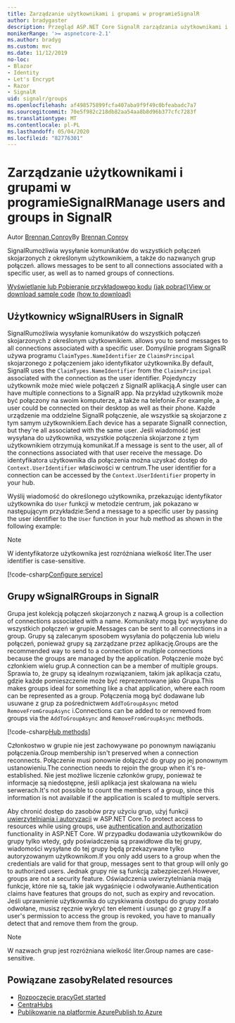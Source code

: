 ```yaml
---
title: Zarządzanie użytkownikami i grupami w programieSignalR
author: bradygaster
description: Przegląd ASP.NET Core SignalR zarządzania użytkownikami i grupami.
monikerRange: '>= aspnetcore-2.1'
ms.author: bradyg
ms.custom: mvc
ms.date: 11/12/2019
no-loc:
- Blazor
- Identity
- Let's Encrypt
- Razor
- SignalR
uid: signalr/groups
ms.openlocfilehash: af498575899fcfa407aba9f9f49c0bfeabadc7a7
ms.sourcegitcommit: 70e5f982c218db82aa54aa8b8d96b377cfc7283f
ms.translationtype: MT
ms.contentlocale: pl-PL
ms.lasthandoff: 05/04/2020
ms.locfileid: "82776301"
---
```

# <a name="manage-users-and-groups-in-signalr"></a><span data-ttu-id="aaef0-103">Zarządzanie użytkownikami i grupami w programieSignalR</span><span class="sxs-lookup"><span data-stu-id="aaef0-103">Manage users and groups in SignalR</span></span>

<span data-ttu-id="aaef0-104">Autor [Brennan Conroy](https://github.com/BrennanConroy)</span><span class="sxs-lookup"><span data-stu-id="aaef0-104">By [Brennan Conroy](https://github.com/BrennanConroy)</span></span>

SignalR<span data-ttu-id="aaef0-105">umożliwia wysyłanie komunikatów do wszystkich połączeń skojarzonych z określonym użytkownikiem, a także do nazwanych grup połączeń.</span><span class="sxs-lookup"><span data-stu-id="aaef0-105"> allows messages to be sent to all connections associated with a specific user, as well as to named groups of connections.</span></span>

<span data-ttu-id="aaef0-106">[Wyświetlanie lub Pobieranie przykładowego kodu](https://github.com/dotnet/AspNetCore.Docs/tree/master/aspnetcore/signalr/groups/sample/) [(jak pobrać)](xref:index#how-to-download-a-sample)</span><span class="sxs-lookup"><span data-stu-id="aaef0-106">[View or download sample code](https://github.com/dotnet/AspNetCore.Docs/tree/master/aspnetcore/signalr/groups/sample/) [(how to download)](xref:index#how-to-download-a-sample)</span></span>

## <a name="users-in-signalr"></a><span data-ttu-id="aaef0-107">Użytkownicy wSignalR</span><span class="sxs-lookup"><span data-stu-id="aaef0-107">Users in SignalR</span></span>

SignalR<span data-ttu-id="aaef0-108">umożliwia wysyłanie komunikatów do wszystkich połączeń skojarzonych z określonym użytkownikiem.</span><span class="sxs-lookup"><span data-stu-id="aaef0-108"> allows you to send messages to all connections associated with a specific user.</span></span> <span data-ttu-id="aaef0-109">Domyślnie program SignalR używa programu `ClaimTypes.NameIdentifier` ze `ClaimsPrincipal` skojarzonego z połączeniem jako identyfikator użytkownika.</span><span class="sxs-lookup"><span data-stu-id="aaef0-109">By default, SignalR uses the `ClaimTypes.NameIdentifier` from the `ClaimsPrincipal` associated with the connection as the user identifier.</span></span> <span data-ttu-id="aaef0-110">Pojedynczy użytkownik może mieć wiele połączeń z SignalR aplikacją.</span><span class="sxs-lookup"><span data-stu-id="aaef0-110">A single user can have multiple connections to a SignalR app.</span></span> <span data-ttu-id="aaef0-111">Na przykład użytkownik może być połączony na swoim komputerze, a także na telefonie.</span><span class="sxs-lookup"><span data-stu-id="aaef0-111">For example, a user could be connected on their desktop as well as their phone.</span></span> <span data-ttu-id="aaef0-112">Każde urządzenie ma oddzielne SignalR połączenie, ale wszystkie są skojarzone z tym samym użytkownikiem.</span><span class="sxs-lookup"><span data-stu-id="aaef0-112">Each device has a separate SignalR connection, but they're all associated with the same user.</span></span> <span data-ttu-id="aaef0-113">Jeśli wiadomość jest wysyłana do użytkownika, wszystkie połączenia skojarzone z tym użytkownikiem otrzymują komunikat.</span><span class="sxs-lookup"><span data-stu-id="aaef0-113">If a message is sent to the user, all of the connections associated with that user receive the message.</span></span> <span data-ttu-id="aaef0-114">Do identyfikatora użytkownika dla połączenia można uzyskać dostęp do `Context.UserIdentifier` właściwości w centrum.</span><span class="sxs-lookup"><span data-stu-id="aaef0-114">The user identifier for a connection can be accessed by the `Context.UserIdentifier` property in your hub.</span></span>

<span data-ttu-id="aaef0-115">Wyślij wiadomość do określonego użytkownika, przekazując identyfikator użytkownika do `User` funkcji w metodzie centrum, jak pokazano w następującym przykładzie:</span><span class="sxs-lookup"><span data-stu-id="aaef0-115">Send a message to a specific user by passing the user identifier to the `User` function in your hub method as shown in the following example:</span></span>

> [!NOTE]
> <span data-ttu-id="aaef0-116">W identyfikatorze użytkownika jest rozróżniana wielkość liter.</span><span class="sxs-lookup"><span data-stu-id="aaef0-116">The user identifier is case-sensitive.</span></span>

[!code-csharp[Configure service](groups/sample/hubs/chathub.cs?range=29-32)]

## <a name="groups-in-signalr"></a><span data-ttu-id="aaef0-117">Grupy wSignalR</span><span class="sxs-lookup"><span data-stu-id="aaef0-117">Groups in SignalR</span></span>

<span data-ttu-id="aaef0-118">Grupa jest kolekcją połączeń skojarzonych z nazwą.</span><span class="sxs-lookup"><span data-stu-id="aaef0-118">A group is a collection of connections associated with a name.</span></span> <span data-ttu-id="aaef0-119">Komunikaty mogą być wysyłane do wszystkich połączeń w grupie.</span><span class="sxs-lookup"><span data-stu-id="aaef0-119">Messages can be sent to all connections in a group.</span></span> <span data-ttu-id="aaef0-120">Grupy są zalecanym sposobem wysyłania do połączenia lub wielu połączeń, ponieważ grupy są zarządzane przez aplikację.</span><span class="sxs-lookup"><span data-stu-id="aaef0-120">Groups are the recommended way to send to a connection or multiple connections because the groups are managed by the application.</span></span> <span data-ttu-id="aaef0-121">Połączenie może być członkiem wielu grup.</span><span class="sxs-lookup"><span data-stu-id="aaef0-121">A connection can be a member of multiple groups.</span></span> <span data-ttu-id="aaef0-122">Sprawia to, że grupy są idealnym rozwiązaniem, takim jak aplikacja czatu, gdzie każde pomieszczenie może być reprezentowane jako Grupa.</span><span class="sxs-lookup"><span data-stu-id="aaef0-122">This makes groups ideal for something like a chat application, where each room can be represented as a group.</span></span> <span data-ttu-id="aaef0-123">Połączenia mogą być dodawane lub usuwane z grup za pośrednictwem `AddToGroupAsync` metod `RemoveFromGroupAsync` i.</span><span class="sxs-lookup"><span data-stu-id="aaef0-123">Connections can be added to or removed from groups via the `AddToGroupAsync` and `RemoveFromGroupAsync` methods.</span></span>

[!code-csharp[Hub methods](groups/sample/hubs/chathub.cs?range=15-27)]

<span data-ttu-id="aaef0-124">Członkostwo w grupie nie jest zachowywane po ponownym nawiązaniu połączenia.</span><span class="sxs-lookup"><span data-stu-id="aaef0-124">Group membership isn't preserved when a connection reconnects.</span></span> <span data-ttu-id="aaef0-125">Połączenie musi ponownie dołączyć do grupy po jej ponownym ustanowieniu.</span><span class="sxs-lookup"><span data-stu-id="aaef0-125">The connection needs to rejoin the group when it's re-established.</span></span> <span data-ttu-id="aaef0-126">Nie jest możliwe liczenie członków grupy, ponieważ te informacje są niedostępne, jeśli aplikacja jest skalowana na wielu serwerach.</span><span class="sxs-lookup"><span data-stu-id="aaef0-126">It's not possible to count the members of a group, since this information is not available if the application is scaled to multiple servers.</span></span>

<span data-ttu-id="aaef0-127">Aby chronić dostęp do zasobów przy użyciu grup, użyj funkcji [uwierzytelniania i autoryzacji](xref:signalr/authn-and-authz) w ASP.NET Core.</span><span class="sxs-lookup"><span data-stu-id="aaef0-127">To protect access to resources while using groups, use [authentication and authorization](xref:signalr/authn-and-authz) functionality in ASP.NET Core.</span></span> <span data-ttu-id="aaef0-128">W przypadku dodawania użytkowników do grupy tylko wtedy, gdy poświadczenia są prawidłowe dla tej grupy, wiadomości wysyłane do tej grupy będą przekazywane tylko autoryzowanym użytkownikom.</span><span class="sxs-lookup"><span data-stu-id="aaef0-128">If you only add users to a group when the credentials are valid for that group, messages sent to that group will only go to authorized users.</span></span> <span data-ttu-id="aaef0-129">Jednak grupy nie są funkcją zabezpieczeń.</span><span class="sxs-lookup"><span data-stu-id="aaef0-129">However, groups are not a security feature.</span></span> <span data-ttu-id="aaef0-130">Oświadczenia uwierzytelniania mają funkcje, które nie są, takie jak wygaśnięcie i odwoływanie.</span><span class="sxs-lookup"><span data-stu-id="aaef0-130">Authentication claims have features that groups do not, such as expiry and revocation.</span></span> <span data-ttu-id="aaef0-131">Jeśli uprawnienie użytkownika do uzyskiwania dostępu do grupy zostało odwołane, musisz ręcznie wykryć ten element i usunąć go z grupy.</span><span class="sxs-lookup"><span data-stu-id="aaef0-131">If a user's permission to access the group is revoked, you have to manually detect that and remove them from the group.</span></span>

> [!NOTE]
> <span data-ttu-id="aaef0-132">W nazwach grup jest rozróżniana wielkość liter.</span><span class="sxs-lookup"><span data-stu-id="aaef0-132">Group names are case-sensitive.</span></span>

## <a name="related-resources"></a><span data-ttu-id="aaef0-133">Powiązane zasoby</span><span class="sxs-lookup"><span data-stu-id="aaef0-133">Related resources</span></span>

* [<span data-ttu-id="aaef0-134">Rozpoczęcie pracy</span><span class="sxs-lookup"><span data-stu-id="aaef0-134">Get started</span></span>](xref:tutorials/signalr)
* [<span data-ttu-id="aaef0-135">Centra</span><span class="sxs-lookup"><span data-stu-id="aaef0-135">Hubs</span></span>](xref:signalr/hubs)
* [<span data-ttu-id="aaef0-136">Publikowanie na platformie Azure</span><span class="sxs-lookup"><span data-stu-id="aaef0-136">Publish to Azure</span></span>](xref:signalr/publish-to-azure-web-app)
